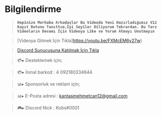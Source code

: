 # **Bilgilendirme**

> **`Hepinize Merhaba Arkadaşlar Bu Videoda Yeni Hazırladığımız V12 Kayıt Botunu Tanıttım,İyi Seyiler Diliyorum Tekrardan. Bu Tarz Videoların Devamı İçin Videoya Like ve Yorum Atmayı Unutmayın`**

> [Videoya Gitmek İçin Tıkla]https://youtu.be/FXMcEM6y27w) 

> [Discord Sunucusuna Katılmak İçin Tıkla](https://discord.gg/axjXvA9cCa)

> 💳▸ Desteklemek için;

> 💳▸ İninal barkod : 4 092180334644

> 📊▸ Sponsorluk ve reklam için;

> 📊▸ E-Posta adresi : kantasmehmetcan12@gmail.com

> 🎮▸ Discord Nick : Kobs#0001
